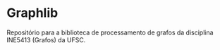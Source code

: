 # Graphlib

Repositório para a biblioteca de processamento de grafos da disciplina INE5413 (Grafos) da UFSC.
